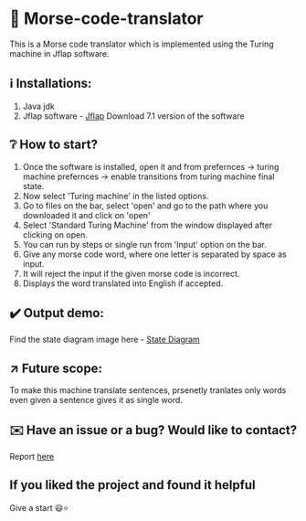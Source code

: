 # :arrows_counterclockwise: Morse-code-translator
This is a Morse code translator which is implemented using the Turing machine in Jflap software.

## ℹ️ Installations:
1. Java jdk
2. Jflap software - [Jflap](http://www.jflap.org/) 
Download 7.1 version of the software

## ❔ How to start?
1. Once the software is installed, open it and from prefernces -> turing machine prefernces -> enable transitions from turing machine final state.
2. Now select 'Turing machine' in the listed options.
3. Go to files on the bar, select 'open' and go to the path where you downloaded it and click on 'open'
4. Select 'Standard Turing Machine' from the window displayed after clicking on open.
5. You can run by steps or single run from 'Input' option on the bar.
6. Give any morse code word, where one letter is separated by space as input.
7. It will reject the input if the given morse code is incorrect.
8. Displays the word translated into English if accepted.

## :heavy_check_mark: Output demo:
Find the state diagram image here - [State Diagram](https://github.com/Chandana047/Morse-code-translator/blob/main/Morse_code_translator_final.jff.jpg)

## :arrow_upper_right: Future scope:
To make this machine translate sentences, prsenetly tranlates only words even given a sentence gives it as single word.

## ✉️ Have an issue or a bug? Would like to contact?
Report [here](https://github.com/Chandana047/Morse-code-translator/issues)

## If you liked the project and found it helpful
Give a start :smiley::star:

